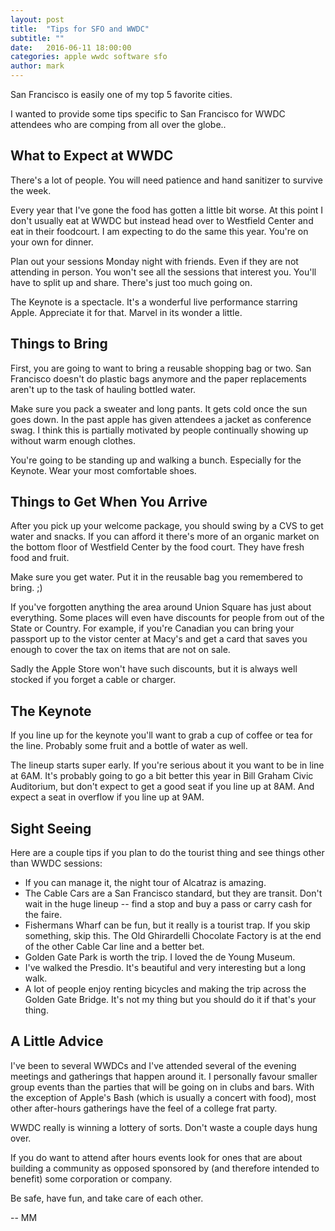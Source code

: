 ```yaml
---
layout: post
title:  "Tips for SFO and WWDC"
subtitle: ""
date:   2016-06-11 18:00:00
categories: apple wwdc software sfo
author: mark
---
```


San Francisco is easily one of my top 5 favorite cities.

I wanted to provide some tips specific to San Francisco for WWDC attendees who are comping from
all over the globe..

## What to Expect at WWDC ##

There's a lot of people. You will need patience and hand sanitizer to survive the week.

Every year that I've gone the food has gotten a little bit worse. At this point I don't usually
eat at WWDC but instead head over to Westfield Center and eat in their foodcourt. I am expecting
to do the same this year. You're on your own for dinner.

Plan out your sessions Monday night with friends. Even if they are not attending in person.
You won't see all the sessions that interest you. You'll have to split up and share. There's
just too much going on.

The Keynote is a spectacle. It's a wonderful live performance starring Apple. Appreciate it
for that. Marvel in its wonder a little.

## Things to Bring ##

First, you are going to want to bring a reusable shopping bag or two. San Francisco doesn't do
plastic bags anymore and the paper replacements aren't up to the task of hauling bottled water.

Make sure you pack a sweater and long pants. It gets cold once the sun goes down.
In the past apple has given attendees a jacket as conference swag. I think this is partially
motivated by people continually showing up without warm enough clothes.

You're going to be standing up and walking a bunch. Especially for the Keynote. Wear your most
comfortable shoes.

## Things to Get When You Arrive ##

After you pick up your welcome package, you should swing by a CVS to get water and snacks.
If you can afford it there's more of an organic market on the bottom floor of Westfield Center
by the food court. They have fresh food and fruit.

Make sure you get water. Put it in the reusable bag you remembered to bring. ;)

If you've forgotten anything the area around Union Square has just about everything. Some places
will even have discounts for people from out of the State or Country. For example, if you're
Canadian you can bring your passport up to the vistor center at Macy's and get a card that saves
you enough to cover the tax on items that are not on sale.

Sadly the Apple Store won't have such discounts, but it is always well stocked if you forget a
cable or charger.

## The Keynote ##

If you line up for the keynote you'll want to grab a cup of coffee or tea for the line.
Probably some fruit and a bottle of water as well.

The lineup starts super early. If you're serious about it you want to be in line at 6AM.
It's probably going to go a bit better this year in Bill Graham Civic Auditorium, but don't expect
to get a good seat if you line up at 8AM. And expect a seat in overflow if you line up at 9AM.

## Sight Seeing ##

Here are a couple tips if you plan to do the tourist thing and see things other than WWDC sessions:

 - If you can manage it, the night tour of Alcatraz is amazing.
 - The Cable Cars are a San Francisco standard, but they are transit. Don't wait in the huge lineup -- find a stop and buy a pass or carry cash for the faire.
 - Fishermans Wharf can be fun, but it really is a tourist trap. If you skip something, skip this. The Old Ghirardelli Chocolate Factory is at the end of the other Cable Car line and a better bet.
 - Golden Gate Park is worth the trip. I loved the de Young Museum.
 - I've walked the Presdio. It's beautiful and very interesting but a long walk.
 - A lot of people enjoy renting bicycles and making the trip across the Golden Gate Bridge. It's not my thing but you should do it if that's your thing.

## A Little Advice ##

I've been to several WWDCs and I've attended several of the evening meetings and gatherings that
happen around it. I personally favour smaller group events than the parties that will be going on
in clubs and bars. With the exception of Apple's Bash (which is usually a concert with food), most
other after-hours gatherings have the feel of a college frat party.

WWDC really is winning a lottery of sorts. Don't waste a couple days hung over.

If you do want to attend after hours events look for ones that are about building a community as
opposed sponsored by (and therefore intended to benefit) some corporation or company.

Be safe, have fun, and take care of each other.

-- MM
